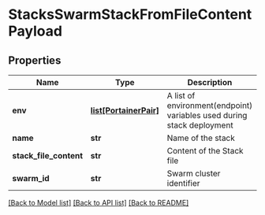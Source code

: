 # StacksSwarmStackFromFileContentPayload

## Properties
Name | Type | Description | Notes
------------ | ------------- | ------------- | -------------
**env** | [**list[PortainerPair]**](PortainerPair.md) | A list of environment(endpoint) variables used during stack deployment | [optional] 
**name** | **str** | Name of the stack | 
**stack_file_content** | **str** | Content of the Stack file | 
**swarm_id** | **str** | Swarm cluster identifier | 

[[Back to Model list]](../README.md#documentation-for-models) [[Back to API list]](../README.md#documentation-for-api-endpoints) [[Back to README]](../README.md)



